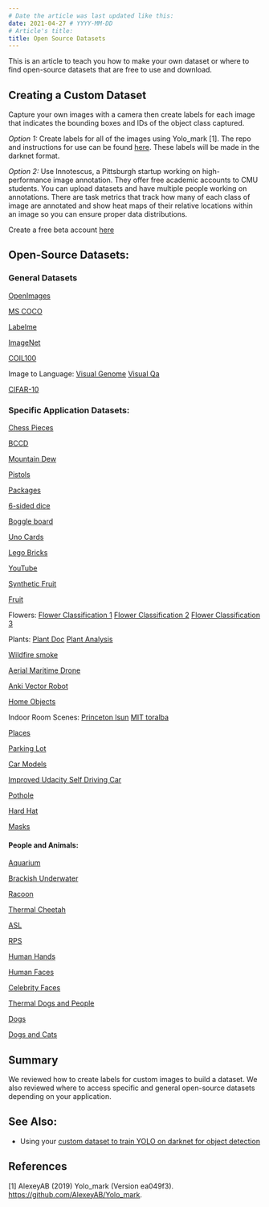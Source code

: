 ```yaml
---
# Date the article was last updated like this:
date: 2021-04-27 # YYYY-MM-DD
# Article's title:
title: Open Source Datasets
---
```

This is an article to teach you how to make your own dataset or where to find open-source datasets that are free to use and download.

## Creating a Custom Dataset
Capture your own images with a camera then create labels for each image that indicates the bounding boxes and IDs of the object class captured.

*Option 1:*
Create labels for all of the images using Yolo_mark [1]. The repo and instructions for use can be found [here](https://github.com/AlexeyAB/Yolo_mark). These labels will be made in the darknet format. 

*Option 2:*
Use Innotescus, a Pittsburgh startup working on high-performance image annotation. They offer free academic accounts to CMU students. You can upload datasets and have multiple people working on annotations. There are task metrics that track how many of each class of image are annotated and show heat maps of their relative locations within an image so you can ensure proper data distributions.

Create a free beta account [here](https://innotescus.io/demo/)


## Open-Source Datasets:
### General Datasets
[OpenImages](https://storage.googleapis.com/openimages/web/index.html)

[MS COCO](https://cocodataset.org/#home)

[Labelme](http://labelme.csail.mit.edu/Release3.0/browserTools/php/dataset.php)

[ImageNet](http://image-net.org/)

[COIL100](http://www1.cs.columbia.edu/CAVE/software/softlib/coil-100.php)

Image to Language: 
[Visual Genome](http://visualgenome.org/)
[Visual Qa](http://www.visualqa.org/)

[CIFAR-10](https://www.cs.toronto.edu/~kriz/cifar.html)


### Specific Application Datasets:

[Chess Pieces](https://public.roboflow.com/object-detection/chess-full)

[BCCD](https://public.roboflow.com/object-detection/bccd)

[Mountain Dew](https://public.roboflow.com/object-detection/mountain-dew-commercial)

[Pistols](https://public.roboflow.com/object-detection/pistols)

[Packages](https://public.roboflow.com/object-detection/packages-dataset)

[6-sided dice](https://public.roboflow.com/object-detection/dice)

[Boggle board](https://public.roboflow.com/object-detection/boggle-boards)

[Uno Cards](https://public.roboflow.com/object-detection/uno-cards)

[Lego Bricks](https://www.kaggle.com/joosthazelzet/lego-brick-images)

[YouTube](https://research.google.com/youtube8m/index.html)

[Synthetic Fruit](https://public.roboflow.com/object-detection/synthetic-fruit)

[Fruit](https://public.roboflow.com/classification/fruits-dataset)

Flowers:
[Flower Classification 1](https://public.roboflow.com/classification/flowers_classification)
[Flower Classification 2](https://public.roboflow.com/classification/flowers)
[Flower Classification 3](http://www.robots.ox.ac.uk/~vgg/data/flowers/102/index.html)

Plants: 
[Plant Doc](https://public.roboflow.com/object-detection/plantdoc)
[Plant Analysis](https://www.plant-image-analysis.org/dataset)

[Wildfire smoke](https://public.roboflow.com/object-detection/wildfire-smoke)

[Aerial Maritime Drone](https://public.roboflow.com/object-detection/aerial-maritime)

[Anki Vector Robot](https://public.roboflow.com/object-detection/robot)

[Home Objects](http://www.vision.caltech.edu/pmoreels/Datasets/Home_Objects_06/)

Indoor Room Scenes: 
[Princeton lsun](http://lsun.cs.princeton.edu/2016/)
[MIT toralba](http://web.mit.edu/torralba/www/indoor.html)

[Places](http://places.csail.mit.edu/index.html)

[Parking Lot](https://public.roboflow.com/object-detection/pklot)

[Car Models](http://mmlab.ie.cuhk.edu.hk/datasets/comp_cars/index.html)

[Improved Udacity Self Driving Car](https://public.roboflow.com/object-detection/self-driving-car)

[Pothole](https://public.roboflow.com/object-detection/pothole)

[Hard Hat](https://public.roboflow.com/object-detection/hard-hat-workers)

[Masks](https://public.roboflow.com/object-detection/mask-wearing)

#### People and Animals:
[Aquarium](https://public.roboflow.com/object-detection/aquarium)

[Brackish Underwater](https://public.roboflow.com/object-detection/brackish-underwater)

[Racoon](https://public.roboflow.com/object-detection/raccoon)

[Thermal Cheetah](https://public.roboflow.com/object-detection/thermal-cheetah)

[ASL](https://public.roboflow.com/object-detection/american-sign-language-letters)

[RPS](https://public.roboflow.com/classification/rock-paper-scissors)

[Human Hands](https://public.roboflow.com/object-detection/hands)

[Human Faces](http://vis-www.cs.umass.edu/lfw/)

[Celebrity Faces](http://mmlab.ie.cuhk.edu.hk/projects/CelebA.html)

[Thermal Dogs and People](https://public.roboflow.com/object-detection/thermal-dogs-and-people)

[Dogs](http://vision.stanford.edu/aditya86/ImageNetDogs/)

[Dogs and Cats](https://public.roboflow.com/object-detection/oxford-pets)


## Summary
We reviewed how to create labels for custom images to build a dataset. We also reviewed where to access specific and general open-source datasets depending on your application.

## See Also:
- Using your [custom dataset to train YOLO on darknet for object detection](https://github.com/RoboticsKnowledgebase/roboticsknowledgebase.github.io.git/wiki/machine-learning/train-darknet-on-custom-dataset)

## References
[1] AlexeyAB (2019) Yolo_mark (Version ea049f3). <https://github.com/AlexeyAB/Yolo_mark>.  


